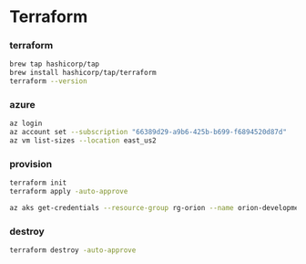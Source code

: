 # Terraform

### terraform
```sh
brew tap hashicorp/tap
brew install hashicorp/tap/terraform
terraform --version
```

### azure
```sh
az login
az account set --subscription "66389d29-a9b6-425b-b699-f6894520d87d"
az vm list-sizes --location east_us2
```

### provision
```sh
terraform init
terraform apply -auto-approve

az aks get-credentials --resource-group rg-orion --name orion-development --overwrite-existing
```

### destroy
```sh
terraform destroy -auto-approve
```
